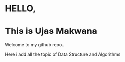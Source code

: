 # HELLO, 
# This is Ujas Makwana
Welcome to my github repo..

Here i add all the topic of Data Structure and Algorithms
